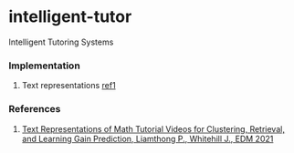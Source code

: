 # intelligent-tutor
Intelligent Tutoring Systems

### Implementation
1. Text representations [ref1](#references)


### References
1. [Text Representations of Math Tutorial Videos for Clustering, Retrieval, and Learning Gain Prediction, Liamthong P., Whitehill J., EDM 2021](https://users.wpi.edu/~jrwhitehill/LiamthongWhitehill_EDM_2021.pdf)

